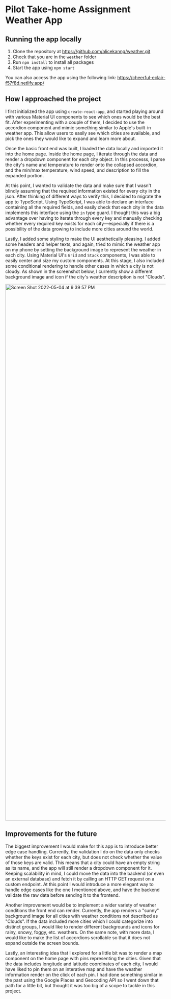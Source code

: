 # Pilot Take-home Assignment Weather App

## Running the app locally
1. Clone the repository at https://github.com/alicekanng/weather.git
2. Check that you are in the ```weather``` folder
3. Run ```npm install``` to install all packages
4. Start the app using ```npm start```

You can also access the app using the following link: https://cheerful-eclair-f57f8d.netlify.app/

## How I approached the project
I first initialized the app using ```create-react-app```, and started playing around with various Material UI components to see which ones would be the best fit. After experimenting with a couple of them, I decided to use the accordion component and mimic something similar to Apple's built-in weather app. This allow users to easily see which cities are available, and pick the ones they would like to expand and learn more about.

Once the basic front end was built, I loaded the data locally and imported it into the home page. Inside the home page, I iterate through the data and render a dropdown component for each city object. In this processs, I parse the city's name and temperature to render onto the collapsed accordion, and the min/max temperature, wind speed, and description to fill the expanded portion.

At this point, I wanted to validate the data and make sure that I wasn't blindly assuming that the required information existed for every city in the json. After thinking of different ways to verify this, I decided to migrate the app to TypeScript. Using TypeScript, I was able to declare an interface containing all the required fields, and easily check that each city in the data implements this interface using the ```in``` type guard. I thought this was a big advantage over having to iterate through every key and manually checking whether every required key exists for each city—especially if there is a possibility of the data growing to include more cities around the world.

Lastly, I added some styling to make the UI aesthetically pleasing. I added some headers and helper texts, and again, tried to mimic the weather app on my phone by setting the background image to represent the weather in each city. Using Material UI's ```Grid``` and ```Stack``` components, I was able to easily center and size my custom components. At this stage, I also included some conditional rendering to handle other cases in which a city is not cloudy. As shown in the screenshot below, I currently show a different background image and icon if the city's weather description is not "Clouds".

<img width="1680" alt="Screen Shot 2022-05-04 at 9 39 57 PM" src="https://user-images.githubusercontent.com/23249184/166868548-e265ec16-7925-48c8-b6c5-5244bf568007.png">

## Improvements for the future
The biggest improvement I would make for this app is to introduce better edge case handling. Currently, the validation I do on the data only checks whether the keys exist for each city, but does not check whether the value of those keys are valid. This means that a city could have an empty string as its name, and the app will still render a dropdown component for it. Keeping scalability in mind, I could move the data into the backend (or even an external database) and fetch it by calling an HTTP GET request on a custom endpoint. At this point I would introduce a more elegant way to handle edge cases like the one I mentioned above, and have the backend validate the raw data before sending it to the frontend.

Another improvement would be to implement a wider variety of weather conditions the front end can render. Currently, the app renders a "sunny" background image for all cities with weather conditions not described as "Clouds". If the data included more cities which I could categorize into distinct groups, I would like to render different backgrounds and icons for rainy, snowy, foggy, etc. weathers. On the same note, with more data, I would like to make the list of accordions scrollable so that it does not expand outside the screen bounds.

Lastly, an interesting idea that I explored for a little bit was to render a map component on the home page with pins representing the cities. Given that the data includes longitude and latitude coordinates of each city, I would have liked to pin them on an interative map and have the weather information render on the click of each pin. I had done something similar in the past using the Google Places and Geocoding API so I went down that path for a little bit, but thought it was too big of a scope to tackle in this project.
